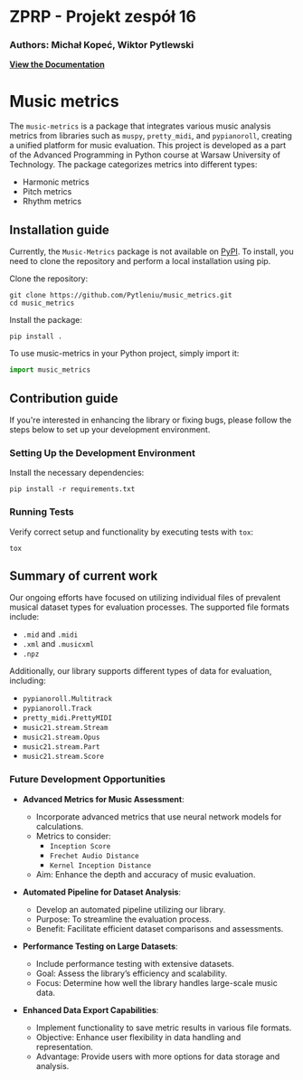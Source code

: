 # ZPRP - Projekt zespół 16
### Authors: Michał Kopeć, Wiktor Pytlewski

[**View the Documentation**](https://music-metrics.readthedocs.io/en/latest/index.html)

# Music metrics

The `music-metrics` is a package that integrates various music analysis metrics from libraries such as `muspy`, `pretty_midi`, and `pypianoroll`, creating a unified platform for music evaluation. This project is developed as a part of the Advanced Programming in Python course at Warsaw University of Technology. The package categorizes metrics into different types:
- Harmonic metrics
- Pitch metrics
- Rhythm metrics


## Installation guide

Currently, the `Music-Metrics` package is not available on [PyPI](https://pypi.org/). To install, you need to clone the repository and perform a local installation using pip.

Clone the repository:
```commandline
git clone https://github.com/Pytleniu/music_metrics.git
cd music_metrics
```
Install the package:
```commandline
pip install .
```
To use music-metrics in your Python project, simply import it:
```python
import music_metrics
```

## Contribution guide

If you're interested in enhancing the library or fixing bugs, please follow the steps below to set up your development environment.

### Setting Up the Development Environment
Install the necessary dependencies:
```commandline
pip install -r requirements.txt
```
### Running Tests
Verify correct setup and functionality by executing tests with `tox`:
```commandline
tox
```

## Summary of current work

Our ongoing efforts have focused on utilizing individual files of prevalent musical dataset types for evaluation processes. The supported file formats include:
- `.mid` and `.midi`
- `.xml` and `.musicxml`
- `.npz`

Additionally, our library supports different types of data for evaluation, including:
- `pypianoroll.Multitrack`
- `pypianoroll.Track`
- `pretty_midi.PrettyMIDI`
- `music21.stream.Stream`
- `music21.stream.Opus`
- `music21.stream.Part`
- `music21.stream.Score`

### Future Development Opportunities

- **Advanced Metrics for Music Assessment**:
  - Incorporate advanced metrics that use neural network models for calculations.
  - Metrics to consider:
    - `Inception Score`
    - `Frechet Audio Distance`
    - `Kernel Inception Distance`
  - Aim: Enhance the depth and accuracy of music evaluation.

- **Automated Pipeline for Dataset Analysis**:
  - Develop an automated pipeline utilizing our library.
  - Purpose: To streamline the evaluation process.
  - Benefit: Facilitate efficient dataset comparisons and assessments.

- **Performance Testing on Large Datasets**:
  - Include performance testing with extensive datasets.
  - Goal: Assess the library’s efficiency and scalability.
  - Focus: Determine how well the library handles large-scale music data.

- **Enhanced Data Export Capabilities**:
  - Implement functionality to save metric results in various file formats.
  - Objective: Enhance user flexibility in data handling and representation.
  - Advantage: Provide users with more options for data storage and analysis.
